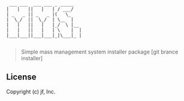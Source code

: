 ```
 ___ ___  ___ ___ _ _____   
|   |   ||   |   | / ___/   
| _   _ || _   _ |(   \_    
|  \_/  ||  \_/  | \__  |   
|   |   ||   |   |_/  \ |__ 
|   |   ||   |   | \    |  |
|___|___||___|___|_|\___|_ |
                        
```
> Simple mass management system installer package [git brance installer]

## License

Copyright (c) jf, Inc.